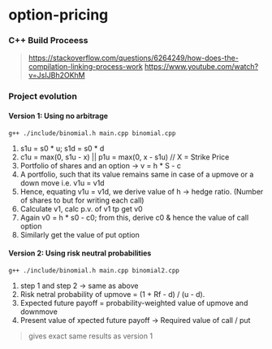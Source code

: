 # option-pricing

### C++ Build Proceess 
> https://stackoverflow.com/questions/6264249/how-does-the-compilation-linking-process-work
> https://www.youtube.com/watch?v=JsIJBh2OKhM


### Project evolution 
#### Version 1: Using no arbitrage
``` g++ ./include/binomial.h main.cpp binomial.cpp ```
1. s1u = s0 * u; s1d = s0 * d
2. c1u = max(0, s1u - x) || p1u = max(0, x - s1u) // X = Strike Price
3. Portfolio of shares and an option -> v = h * S - c
4. A portfolio, such that its value remains same in case of a upmove or a down move i.e. v1u = v1d
5. Hence, equating v1u = v1d, we derive value of h -> hedge ratio. (Number of shares to but for writing each call)
6. Calculate v1, calc p.v. of v1 tp get v0
7. Again v0 = h * s0 - c0; from this, derive c0 & hence the value of call option
8. Similarly get the value of put option

#### Version 2: Using risk neutral probabilities 
``` g++ ./include/binomial.h main.cpp binomial2.cpp ```
1. step 1 and step 2 -> same as above
2. Risk netral probability of upmove = (1 + Rf - d) / (u - d). 
3. Expected future payoff = probability-weighted value of upmove and downmove
4. Present value of xpected future payoff -> Required value of call / put

> gives exact same results as version 1
